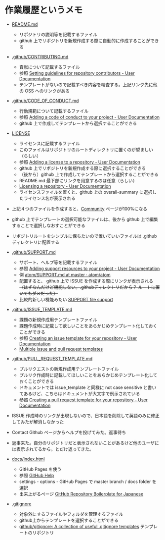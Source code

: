 # 作業履歴というメモ

* [README.md](https://github.com/officel/ghrb-jp/blob/master/README.md)
  * リポジトリの説明等を記載するファイル
  * github 上でリポジトリを新規作成する際に自動的に作成することができる

* [.github/CONTRIBUTING.md](https://github.com/officel/ghrb-jp/blob/master/.github/CONTRIBUTING.md)
  * 貢献について記載するファイル
  * 参照 [Setting guidelines for repository contributors - User Documentation](https://help.github.com/articles/setting-guidelines-for-repository-contributors/)
  * テンプレートがないので記載すべき内容を精査する。上記リンク先に他の OSS へのリンクがある

* [.github/CODE_OF_CONDUCT.md](https://github.com/officel/ghrb-jp/blob/master/.github/CODE_OF_CONDUCT.md)
  * 行動規範について記載するファイル
  * 参照 [Adding a code of conduct to your project - User Documentation](https://help.github.com/articles/adding-a-code-of-conduct-to-your-project/)
  * github 上で作成してテンプレートから選択することができる
  
* [LICENSE](https://github.com/officel/ghrb-jp/blob/master/LICENSE)
  * ライセンスに記載するファイル
  * このファイルはリポジトリのルートディレクトリに置くのが望ましい（らしい）
  * 参照 [Adding a license to a repository - User Documentation](https://help.github.com/articles/adding-a-license-to-a-repository/)
  * github 上でリポジトリを新規作成する際に選択することができる
  * （後から）github 上で作成してテンプレートから選択することができる
  * README.md 最下部にリンクを用意するのは任意（らしい）
  * [Licensing a repository - User Documentation](https://help.github.com/articles/licensing-a-repository/)
  * ライセンスファイルを置くと、github 上の overall-summary に選択したライセンス名が表示される

* 上記４つのファイルを作成すると、[Community](https://github.com/officel/ghrb-jp/community) ページが100%になる
* github 上でテンプレートの選択可能なファイルは、後から github 上で編集することで選択しなおすことができる
* リポジトリルートをシンプルに保ちたいので置いていいファイルは .github ディレクトリに配置する

* [.github/SUPPORT.md](https://github.com/officel/ghrb-jp/blob/master/.github/SUPPORT.md)
  * サポート、ヘルプ等を記載するファイル
  * 参照 [Adding support resources to your project - User Documentation](https://help.github.com/articles/adding-support-resources-to-your-project/)
  * 例 [atom/SUPPORT.md at master · atom/atom](https://github.com/atom/atom/blob/master/SUPPORT.md)
  * 配置すると、 github 上で ISSUE を作成する際にリンクが表示される ~~（はずなんだけど機能しない。.githubディレクトリだから？ ルートに置いてもダメだった）~~
  * 比較的新しい機能みたい [SUPPORT file support](https://github.com/blog/2400-support-file-support)

* [.github/ISSUE_TEMPLATE.md](https://github.com/officel/ghrb-jp/blob/master/.github/ISSUE_TEMPLATE.md)
  * 課題の新規作成用テンプレートファイル
  * 課題作成時に記載して欲しいことをあらかじめテンプレート化しておくことができる
  * 参照 [Creating an issue template for your repository - User Documentation](https://help.github.com/articles/creating-an-issue-template-for-your-repository/)
  * [Multiple issue and pull request templates](https://github.com/blog/2495-multiple-issue-and-pull-request-templates)

* [.github/PULL_REQUEST_TEMPLATE.md](https://github.com/officel/ghrb-jp/blob/master/.github/PULL_REQUEST_TEMPLATE.md)
  * プルリクエストの新規作成用テンプレートファイル
  * プルリク作成時に記載してほしいことをあらかじめテンプレート化しておくことができる
  * ドキュメントでは issue_template と同様に not case sensitive と書いてあるけど、こちらはドキュメントが大文字で例示されている
  * 参照 [Creating a pull request template for your repository - User Documentation](https://help.github.com/articles/creating-a-pull-request-template-for-your-repository/)

* ISSUE 作成時のリンクが出現しないので、日本語を削除して英語のみに修正してみたが解消しなかった
* Contact Github ページからヘルプを投げてみた。返事待ち
* 返事来た。自分のリポジトリだと表示されないことがあるけど他のユーザには表示されてるから。とだけ返ってきた。

* [docs/index.html](https://github.com/officel/ghrb-jp/blob/master/docs/index.html)
  * GitHub Pages を使う
  * 参照 [GitHub Help](https://help.github.com/categories/github-pages-basics/)
  * settings - options - GitHub Pages で master branch / docs folder を選択
  * 出来上がるページ [GitHub Repository Boilerplate for Japanese](https://officel.github.io/ghrb-jp/)

* [.gitignore](https://github.com/officel/ghrb-jp/blob/master/.gitignore)
  * 対象外にするファイルやフォルダを管理するファイル
  * github上からテンプレートを選択することができる
  * [github/gitignore: A collection of useful .gitignore templates](https://github.com/github/gitignore) テンプレートのリポジトリ
